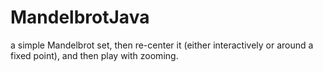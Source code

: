 # MandelbrotJava

a simple Mandelbrot set, then re-center it (either interactively or around a fixed point), and then play with zooming.
